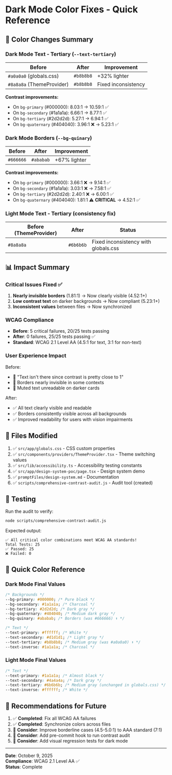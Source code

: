 # Dark Mode Color Fixes - Quick Reference

## 🎨 Color Changes Summary

### Dark Mode Text - Tertiary (`--text-tertiary`)

| Before                    | After     | Improvement         |
| ------------------------- | --------- | ------------------- |
| `#a0a0a0` (globals.css)   | `#b8b8b8` | +32% lighter        |
| `#8a8a8a` (ThemeProvider) | `#b8b8b8` | Fixed inconsistency |

**Contrast improvements:**

- On `bg-primary` (#000000): 8.03:1 → 10.59:1 ✅
- On `bg-secondary` (#1a1a1a): 6.66:1 → 8.77:1 ✅
- On `bg-tertiary` (#2d2d2d): 5.27:1 → 6.94:1 ✅
- On `bg-quaternary` (#404040): 3.96:1 ❌ → 5.23:1 ✅

### Dark Mode Borders (`--bg-quinary`)

| Before    | After     | Improvement  |
| --------- | --------- | ------------ |
| `#666666` | `#ababab` | +67% lighter |

**Contrast improvements:**

- On `bg-primary` (#000000): 3.66:1 ❌ → 9.14:1 ✅
- On `bg-secondary` (#1a1a1a): 3.03:1 ❌ → 7.58:1 ✅
- On `bg-tertiary` (#2d2d2d): 2.40:1 ❌ → 6.00:1 ✅
- On `bg-quaternary` (#404040): 1.81:1 ⚠️ **CRITICAL** → 4.52:1 ✅

### Light Mode Text - Tertiary (consistency fix)

| Before (ThemeProvider) | After     | Status                               |
| ---------------------- | --------- | ------------------------------------ |
| `#8a8a8a`              | `#6b6b6b` | Fixed inconsistency with globals.css |

## 📊 Impact Summary

### Critical Issues Fixed ✅

1. **Nearly invisible borders** (1.81:1) → Now clearly visible (4.52:1+)
2. **Low contrast text** on darker backgrounds → Now compliant (5.23:1+)
3. **Inconsistent values** between files → Now synchronized

### WCAG Compliance

- **Before**: 5 critical failures, 20/25 tests passing
- **After**: 0 failures, 25/25 tests passing ✅
- **Standard**: WCAG 2.1 Level AA (4.5:1 for text, 3:1 for non-text)

### User Experience Impact

Before:

- 🔴 "Text isn't there since contrast is pretty close to 1"
- 🔴 Borders nearly invisible in some contexts
- 🔴 Muted text unreadable on darker cards

After:

- ✅ All text clearly visible and readable
- ✅ Borders consistently visible across all backgrounds
- ✅ Improved readability for users with vision impairments

## 🔧 Files Modified

1. ✅ `src/app/globals.css` - CSS custom properties
2. ✅ `src/components/providers/ThemeProvider.tsx` - Theme switching values
3. ✅ `src/lib/accessibility.ts` - Accessibility testing constants
4. ✅ `src/app/design-system-poc/page.tsx` - Design system demo
5. ✅ `promptFiles/design-system.md` - Documentation
6. ✅ `scripts/comprehensive-contrast-audit.js` - Audit tool (created)

## 🧪 Testing

Run the audit to verify:

```bash
node scripts/comprehensive-contrast-audit.js
```

Expected output:

```
✅ All critical color combinations meet WCAG AA standards!
Total Tests: 25
✅ Passed: 25
❌ Failed: 0
```

## 📝 Quick Color Reference

### Dark Mode Final Values

```css
/* Backgrounds */
--bg-primary: #000000; /* Pure black */
--bg-secondary: #1a1a1a; /* Charcoal */
--bg-tertiary: #2d2d2d; /* Dark gray */
--bg-quaternary: #404040; /* Medium dark gray */
--bg-quinary: #ababab; /* Borders (was #666666) ⬆️ */

/* Text */
--text-primary: #ffffff; /* White */
--text-secondary: #d1d1d1; /* Light gray */
--text-tertiary: #b8b8b8; /* Medium gray (was #a0a0a0) ⬆️ */
--text-inverse: #1a1a1a; /* Charcoal */
```

### Light Mode Final Values

```css
/* Text */
--text-primary: #1a1a1a; /* Almost black */
--text-secondary: #4a4a4a; /* Dark gray */
--text-tertiary: #6b6b6b; /* Medium gray (unchanged in globals.css) */
--text-inverse: #ffffff; /* White */
```

## 🎯 Recommendations for Future

1. ✅ **Completed**: Fix all WCAG AA failures
2. ✅ **Completed**: Synchronize colors across files
3. 🔄 **Consider**: Improve borderline cases (4.5-5.0:1) to AAA standard (7:1)
4. 🔄 **Consider**: Add pre-commit hook to run contrast audit
5. 🔄 **Consider**: Add visual regression tests for dark mode

---

**Date**: October 9, 2025  
**Compliance**: WCAG 2.1 Level AA ✅  
**Status**: Complete

